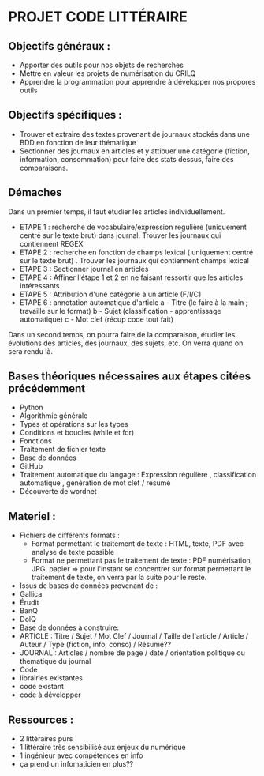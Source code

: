 # PROJET CODE LITTÉRAIRE
## Objectifs généraux : 
- Apporter des outils pour nos objets de recherches
- Mettre en valeur les projets de numérisation du CRILQ
- Apprendre la programmation pour apprendre à développer nos propores outils

## Objectifs spécifiques : 
 - Trouver et extraire des textes provenant de journaux stockés dans une BDD en fonction de leur thématique
 - Sectionner des journaux en articles et y attibuer une catégorie (fiction, information, consommation) pour faire des stats dessus, faire des comparaisons.
## Démaches
Dans un premier temps, il faut étudier les articles individuellement. 
 - ETAPE 1 : recherche de vocabulaire/expression regulière (uniquement centré sur le texte brut) dans journal. 
Trouver les journaux qui contiennent REGEX
 - ETAPE 2 : recherche en fonction de champs lexical ( uniquement centré sur le texte brut) . 
Trouver les journaux qui contiennent champs lexical
 - ETAPE 3 : Sectionner journal en articles 
 - ETAPE 4 : Affiner l'étape 1 et 2 en ne faisant ressortir que les articles intéressants
 - ETAPE 5 : Attribution d'une catégorie à un article (F/I/C)
 - ETAPE 6 : annotation automatique d'article 
    a - Titre (le faire à la main ; travaille sur le format)
    b - Sujet (classification - apprentissage automatique)
    c - Mot clef (récup code tout fait)
    
Dans un second temps, on pourra faire de la comparaison, étudier les évolutions des articles, des journaux, des sujets, etc. On verra quand on sera rendu là. 
 
## Bases théoriques nécessaires aux étapes citées précédemment
- Python
 - Algorithmie générale
 - Types et opérations sur les types
 - Conditions et boucles (while et for)
 - Fonctions
 - Traitement de fichier texte
- Base de données
- GitHub
- Traitement automatique du langage : Expression régulière , classification automatique , génération de mot clef / résumé
- Découverte de wordnet

## Materiel : 
 - Fichiers de différents formats : 
    - Format permettant le traitement de texte : HTML, texte, PDF avec analyse de texte possible
    - Format ne permettant pas le traitement de texte : PDF numérisation, JPG, papier
    => pour l'instant se concentrer sur format permettant le traitement de texte, on verra par la suite pour le reste.
 - Issus de bases de données provenant de :
  - Gallica
  - Érudit
  - BanQ
  - DolQ
 - Base de données à construire: 
  - ARTICLE : Titre / Sujet / Mot Clef / Journal / Taille de l'article  / Article / Auteur / Type (fiction, info, conso) / Résumé??
  - JOURNAL : Articles / nombre de page / date / orientation politique ou thematique du journal
 - Code
  - librairies existantes
  - code existant
  - code à développer

## Ressources : 
- 2 littéraires purs
- 1 littéraire très sensibilisé aux enjeux du numérique
- 1 ingénieur avec compétences en info
- ça prend un infomaticien en plus??


